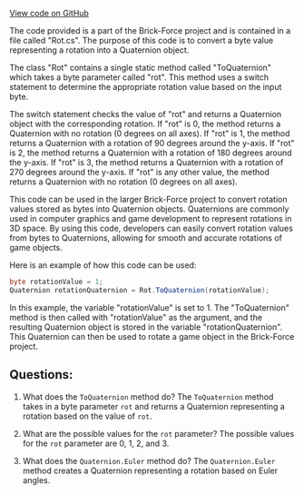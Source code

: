 [View code on GitHub](https://github.com/TieHaxJan/Brick-Force/Assembly-CSharp\Rot.cs)

The code provided is a part of the Brick-Force project and is contained in a file called "Rot.cs". The purpose of this code is to convert a byte value representing a rotation into a Quaternion object. 

The class "Rot" contains a single static method called "ToQuaternion" which takes a byte parameter called "rot". This method uses a switch statement to determine the appropriate rotation value based on the input byte. 

The switch statement checks the value of "rot" and returns a Quaternion object with the corresponding rotation. If "rot" is 0, the method returns a Quaternion with no rotation (0 degrees on all axes). If "rot" is 1, the method returns a Quaternion with a rotation of 90 degrees around the y-axis. If "rot" is 2, the method returns a Quaternion with a rotation of 180 degrees around the y-axis. If "rot" is 3, the method returns a Quaternion with a rotation of 270 degrees around the y-axis. If "rot" is any other value, the method returns a Quaternion with no rotation (0 degrees on all axes).

This code can be used in the larger Brick-Force project to convert rotation values stored as bytes into Quaternion objects. Quaternions are commonly used in computer graphics and game development to represent rotations in 3D space. By using this code, developers can easily convert rotation values from bytes to Quaternions, allowing for smooth and accurate rotations of game objects.

Here is an example of how this code can be used:

```csharp
byte rotationValue = 1;
Quaternion rotationQuaternion = Rot.ToQuaternion(rotationValue);
```

In this example, the variable "rotationValue" is set to 1. The "ToQuaternion" method is then called with "rotationValue" as the argument, and the resulting Quaternion object is stored in the variable "rotationQuaternion". This Quaternion can then be used to rotate a game object in the Brick-Force project.
## Questions: 
 1. What does the `ToQuaternion` method do?
The `ToQuaternion` method takes in a byte parameter `rot` and returns a Quaternion representing a rotation based on the value of `rot`.

2. What are the possible values for the `rot` parameter?
The possible values for the `rot` parameter are 0, 1, 2, and 3.

3. What does the `Quaternion.Euler` method do?
The `Quaternion.Euler` method creates a Quaternion representing a rotation based on Euler angles.